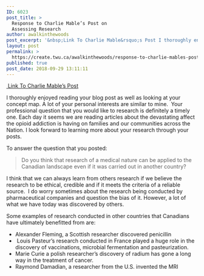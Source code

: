 ```yaml
---
ID: 6023
post_title: >
  Response to Charlie Mable’s Post on
  Assessing Research
author: awalkinthewoods
post_excerpt: '&nbsp;Link To Charlie Mable&rsquo;s Post I thoroughly enjoyed reading your blog post as well as looking at your concept map. A lot of your personal interests are similar to mine. &nbsp;Your professional question that you would like to research is definitely a timely one. Each day it seems we are reading articles about the devastating [&hellip;]'
layout: post
permalink: >
  https://create.twu.ca/awalkinthewoods/response-to-charlie-mables-post-on-assessing-research/
published: true
post_date: 2018-09-29 13:11:11
---
```

<p><a href="https://create.twu.ca/charliemable/2018/09/29/unit-2-assessment/"  rel="noopener"> Link To Charlie Mable&#8217;s Post</a></p>
<p>I thoroughly enjoyed reading your blog post as well as looking at your concept map. A lot of your personal interests are similar to mine.  Your professional question that you would like to research is definitely a timely one. Each day it seems we are reading articles about the devastating affect the opioid addiction is having on families and our communities across the Nation. I look forward to learning more about your research through your posts.</p>
<p>To answer the question that you posted:</p>
<blockquote><p>Do you think that research of a medical nature can be applied to the Canadian landscape even if it was carried out in another country?</p></blockquote>
<p>I think that we can always learn from others research if we believe the research to be ethical, credible and if it meets the criteria of a reliable source.  I do worry sometimes about the research being conducted by pharmaceutical companies and question the bias of it. However, a lot of what we have today was discovered by others.</p>
<p>Some examples of research conducted in other countries that Canadians have ultimately benefitted from are:</p>
<ul>
<li>Alexander Fleming, a Scottish researcher discovered penicillin</li>
<li> Louis Pasteur&#8217;s research conducted in France played a huge role in the discovery of vaccinations, microbial fermentation and pasteurization.</li>
<li>Marie Curie a polish researcher&#8217;s discovery of radium has gone a long way in the treatment of cancer.</li>
<li>Raymond Damadian, a researcher from the U.S. invented the MRI</li>
</ul>
<p>&nbsp;</p>
<p>&nbsp;</p>